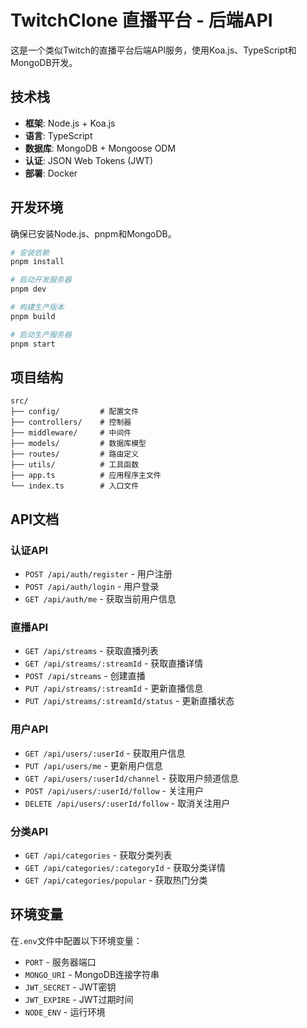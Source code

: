 # TwitchClone 直播平台 - 后端API

这是一个类似Twitch的直播平台后端API服务，使用Koa.js、TypeScript和MongoDB开发。

## 技术栈

- **框架**: Node.js + Koa.js
- **语言**: TypeScript
- **数据库**: MongoDB + Mongoose ODM
- **认证**: JSON Web Tokens (JWT)
- **部署**: Docker

## 开发环境

确保已安装Node.js、pnpm和MongoDB。

```bash
# 安装依赖
pnpm install

# 启动开发服务器
pnpm dev

# 构建生产版本
pnpm build

# 启动生产服务器
pnpm start
```

## 项目结构

```
src/
├── config/         # 配置文件
├── controllers/    # 控制器
├── middleware/     # 中间件
├── models/         # 数据库模型
├── routes/         # 路由定义
├── utils/          # 工具函数
├── app.ts          # 应用程序主文件
└── index.ts        # 入口文件
```

## API文档

### 认证API

- `POST /api/auth/register` - 用户注册
- `POST /api/auth/login` - 用户登录
- `GET /api/auth/me` - 获取当前用户信息

### 直播API

- `GET /api/streams` - 获取直播列表
- `GET /api/streams/:streamId` - 获取直播详情
- `POST /api/streams` - 创建直播
- `PUT /api/streams/:streamId` - 更新直播信息
- `PUT /api/streams/:streamId/status` - 更新直播状态

### 用户API

- `GET /api/users/:userId` - 获取用户信息
- `PUT /api/users/me` - 更新用户信息
- `GET /api/users/:userId/channel` - 获取用户频道信息
- `POST /api/users/:userId/follow` - 关注用户
- `DELETE /api/users/:userId/follow` - 取消关注用户

### 分类API

- `GET /api/categories` - 获取分类列表
- `GET /api/categories/:categoryId` - 获取分类详情
- `GET /api/categories/popular` - 获取热门分类

## 环境变量

在`.env`文件中配置以下环境变量：

- `PORT` - 服务器端口
- `MONGO_URI` - MongoDB连接字符串
- `JWT_SECRET` - JWT密钥
- `JWT_EXPIRE` - JWT过期时间
- `NODE_ENV` - 运行环境 
